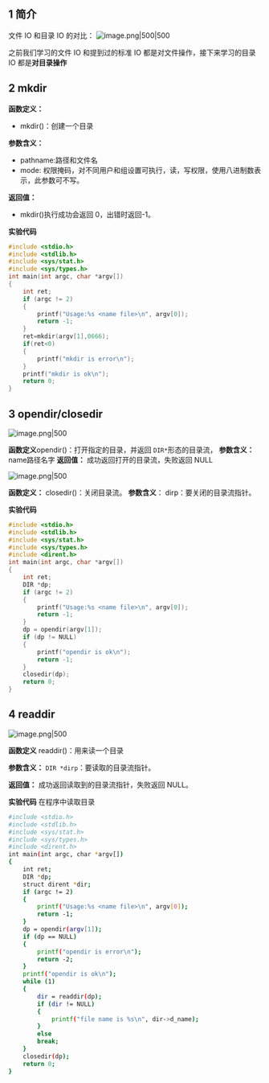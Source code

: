 ## 1 简介

文件 IO 和目录 IO 的对比：
![image.png|500|500](https://my-obsidian-image.oss-cn-guangzhou.aliyuncs.com/2025/05/caea19c7eec2c672b14e3bda363dc20c.png)

之前我们学习的文件 IO 和提到过的标准 IO 都是对文件操作，接下来学习的目录 IO 都是**对目录操作**
## 2 mkdir

**函数定义：**
- mkdir()：创建一个目录

**参数含义：**
- pathname:路径和文件名
- mode: 权限掩码，对不同用户和组设置可执行，读，写权限，使用八进制数表示，此参数可不写。

**返回值：**
- mkdir()执行成功会返回 0，出错时返回-1。

**实验代码**
```c
#include <stdio.h> 
#include <stdlib.h> 
#include <sys/stat.h> 
#include <sys/types.h> 
int main(int argc, char *argv[]) 
{ 
    int ret; 
    if (argc != 2) 
    { 
        printf("Usage:%s <name file>\n", argv[0]); 
        return -1; 
    } 
    ret=mkdir(argv[1],0666); 
    if(ret<0) 
    { 
        printf("mkdir is error\n"); 
    } 
    printf("mkdir is ok\n"); 
    return 0; 
}
```
## 3 opendir/closedir

![image.png|500](https://my-obsidian-image.oss-cn-guangzhou.aliyuncs.com/2025/05/5e8b677a708463bbfe8be892ee00566c.png)

**函数定义**opendir()：打开指定的目录，并返回 `DIR*`形态的目录流，
**参数含义：** name路径名字
**返回值：** 成功返回打开的目录流，失败返回 NULL

![image.png|500](https://my-obsidian-image.oss-cn-guangzhou.aliyuncs.com/2025/05/83b494b7603a7fc75b81a170b319572b.png)

**函数定义：** closedir()：关闭目录流。
**参数含义**： dirp：要关闭的目录流指针。

**实验代码**
```c
#include <stdio.h> 
#include <stdlib.h> 
#include <sys/stat.h> 
#include <sys/types.h> 
#include <dirent.h> 
int main(int argc, char *argv[]) 
{ 
    int ret; 
    DIR *dp; 
    if (argc != 2) 
    { 
        printf("Usage:%s <name file>\n", argv[0]); 
        return -1; 
    } 
    dp = opendir(argv[1]); 
    if (dp != NULL) 
    {
        printf("opendir is ok\n"); 
        return -1; 
    } 
    closedir(dp); 
    return 0; 
}
```
## 4 readdir

![image.png|500](https://my-obsidian-image.oss-cn-guangzhou.aliyuncs.com/2025/05/96e5a89c8e608bd9c8f045b7d9c4fdb9.png)

**函数定义** readdir()：用来读一个目录

**参数含义：** `DIR *dirp`：要读取的目录流指针。

**返回值：** 成功返回读取到的目录流指针，失败返回 NULL。

**实验代码** 在程序中读取目录
```Bash
#include <stdio.h> 
#include <stdlib.h> 
#include <sys/stat.h> 
#include <sys/types.h> 
#include <dirent.h>
int main(int argc, char *argv[]) 
{ 
    int ret; 
    DIR *dp; 
    struct dirent *dir; 
    if (argc != 2) 
    { 
        printf("Usage:%s <name file>\n", argv[0]); 
        return -1; 
    } 
    dp = opendir(argv[1]); 
    if (dp == NULL) 
    { 
        printf("opendir is error\n"); 
        return -2; 
    } 
    printf("opendir is ok\n"); 
    while (1) 
    { 
        dir = readdir(dp); 
        if (dir != NULL) 
        { 
            printf("file name is %s\n", dir->d_name); 
        } 
        else 
        break; 
    } 
    closedir(dp); 
    return 0; 
}
```